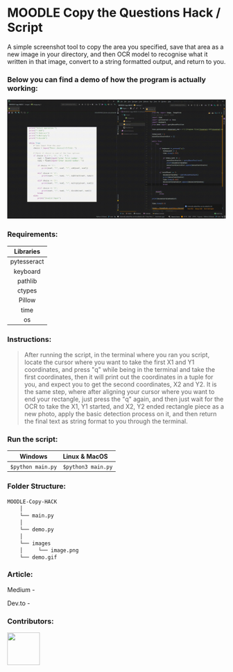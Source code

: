 # MOODLE Copy the Questions Hack / Script
A simple screenshot tool to copy the area you specified, save that area as a new image in your directory, and then OCR model to recognise what it written in that image, convert to a string formatted output, and return to you.

### Below you can find a demo of how the program is actually working:
![Demo](demo.gif)

### Requirements:

|Libraries|
|:--------------------------:|
|pytesseract                       |
|keyboard|
|pathlib|
|ctypes|
|Pillow|
|time|
|os|



### Instructions:
<blockquote>After running the script, in the terminal where you ran you script, locate the cursor where you want to take the first X1 and Y1 coordinates, and press "q" while being in the terminal and take the first coordinates, then it will print out the coordinates in a tuple for you, and expect you to get the second coordinates, X2 and Y2. It is the same step, where after aligning your cursor where you want to end your rectangle, just press the "q" again, and then just wait for the OCR to take the X1, Y1 started, and X2, Y2 ended rectangle piece as a new photo, apply the basic detection process on it, and then return the final text as string format to you through the terminal.</blockquote>

### Run the script:

|Windows|Linux & MacOS|
|--------------------------|:--------------------------|
|```$python main.py```|```$python3 main.py```|

### Folder Structure:

```
MOODLE-Copy-HACK
    │
    └── main.py
    │
    └── demo.py
    │    
    └── images
    │     └── image.png
    └── demo.gif
```

### Article:

Medium - 

Dev.to -


### Contributors:
<a href="https://www.github.com/woosal1337"><img src="https://i.imgur.com/oW4JaIe.jpg" width="75" height="75"></a>

